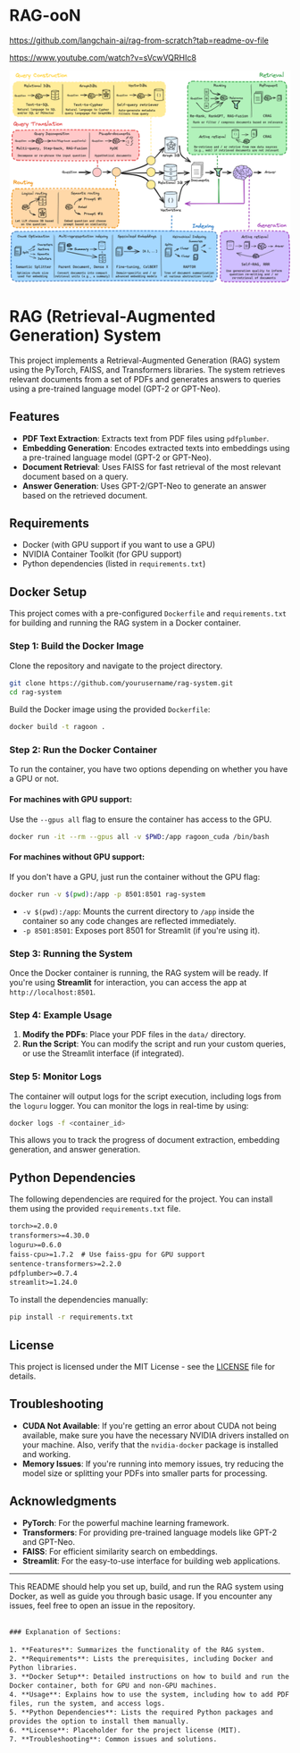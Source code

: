 # RAG-ooN


https://github.com/langchain-ai/rag-from-scratch?tab=readme-ov-file


https://www.youtube.com/watch?v=sVcwVQRHIc8

![rag_detail_v2](assets/302837092-54a2d76c-b07e-49e7-b4ce-fc45667360a1.png)

# RAG (Retrieval-Augmented Generation) System

This project implements a Retrieval-Augmented Generation (RAG) system using the PyTorch, FAISS, and Transformers libraries. The system retrieves relevant documents from a set of PDFs and generates answers to queries using a pre-trained language model (GPT-2 or GPT-Neo).

## Features

- **PDF Text Extraction**: Extracts text from PDF files using `pdfplumber`.
- **Embedding Generation**: Encodes extracted texts into embeddings using a pre-trained language model (GPT-2 or GPT-Neo).
- **Document Retrieval**: Uses FAISS for fast retrieval of the most relevant document based on a query.
- **Answer Generation**: Uses GPT-2/GPT-Neo to generate an answer based on the retrieved document.

## Requirements

- Docker (with GPU support if you want to use a GPU)
- NVIDIA Container Toolkit (for GPU support)
- Python dependencies (listed in `requirements.txt`)

## Docker Setup

This project comes with a pre-configured `Dockerfile` and `requirements.txt` for building and running the RAG system in a Docker container.

### Step 1: Build the Docker Image

Clone the repository and navigate to the project directory.

```bash
git clone https://github.com/yourusername/rag-system.git
cd rag-system
```

Build the Docker image using the provided `Dockerfile`:

```bash
docker build -t ragoon .
```

### Step 2: Run the Docker Container

To run the container, you have two options depending on whether you have a GPU or not.

#### For machines with GPU support:

Use the `--gpus all` flag to ensure the container has access to the GPU.

```bash
docker run -it --rm --gpus all -v $PWD:/app ragoon_cuda /bin/bash
```

#### For machines without GPU support:

If you don't have a GPU, just run the container without the GPU flag:

```bash
docker run -v $(pwd):/app -p 8501:8501 rag-system
```

- `-v $(pwd):/app`: Mounts the current directory to `/app` inside the container so any code changes are reflected immediately.
- `-p 8501:8501`: Exposes port 8501 for Streamlit (if you're using it).

### Step 3: Running the System

Once the Docker container is running, the RAG system will be ready. If you're using **Streamlit** for interaction, you can access the app at `http://localhost:8501`.

### Step 4: Example Usage

1. **Modify the PDFs**: Place your PDF files in the `data/` directory.
2. **Run the Script**: You can modify the script and run your custom queries, or use the Streamlit interface (if integrated).

### Step 5: Monitor Logs

The container will output logs for the script execution, including logs from the `loguru` logger. You can monitor the logs in real-time by using:

```bash
docker logs -f <container_id>
```

This allows you to track the progress of document extraction, embedding generation, and answer generation.

## Python Dependencies

The following dependencies are required for the project. You can install them using the provided `requirements.txt` file.

```txt
torch>=2.0.0
transformers>=4.30.0
loguru>=0.6.0
faiss-cpu>=1.7.2  # Use faiss-gpu for GPU support
sentence-transformers>=2.2.0
pdfplumber>=0.7.4
streamlit>=1.24.0
```

To install the dependencies manually:

```bash
pip install -r requirements.txt
```

## License

This project is licensed under the MIT License - see the [LICENSE](LICENSE) file for details.

## Troubleshooting

- **CUDA Not Available**: If you're getting an error about CUDA not being available, make sure you have the necessary NVIDIA drivers installed on your machine. Also, verify that the `nvidia-docker` package is installed and working.
- **Memory Issues**: If you're running into memory issues, try reducing the model size or splitting your PDFs into smaller parts for processing.

## Acknowledgments

- **PyTorch**: For the powerful machine learning framework.
- **Transformers**: For providing pre-trained language models like GPT-2 and GPT-Neo.
- **FAISS**: For efficient similarity search on embeddings.
- **Streamlit**: For the easy-to-use interface for building web applications.

---

This README should help you set up, build, and run the RAG system using Docker, as well as guide you through basic usage. If you encounter any issues, feel free to open an issue in the repository.
```

### Explanation of Sections:

1. **Features**: Summarizes the functionality of the RAG system.
2. **Requirements**: Lists the prerequisites, including Docker and Python libraries.
3. **Docker Setup**: Detailed instructions on how to build and run the Docker container, both for GPU and non-GPU machines.
4. **Usage**: Explains how to use the system, including how to add PDF files, run the system, and access logs.
5. **Python Dependencies**: Lists the required Python packages and provides the option to install them manually.
6. **License**: Placeholder for the project license (MIT).
7. **Troubleshooting**: Common issues and solutions.
